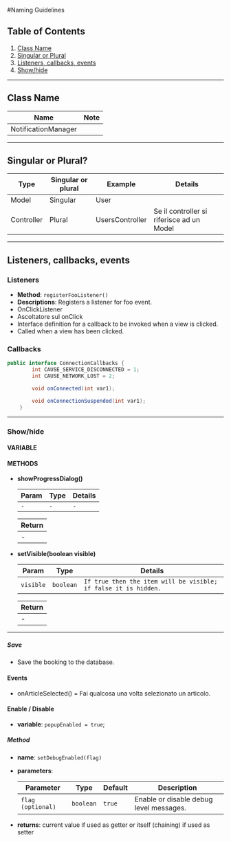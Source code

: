 #Naming Guidelines

## Table of Contents
  1. [Class Name](#class-name)
  1. [Singular or Plural](#singular-or-plural)
  1. [Listeners, callbacks, events](#listeners-callbacks-events)
  1. [Show/hide]()

  
--- 

## Class Name

| Name | Note | 
| ---- | ---- |
| NotificationManager ||

---

## Singular or Plural?

| Type | Singular or plural | Example | Details |
| --------- | ---- | ------- | ------- |
| Model | Singular | User | |
| Controller | Plural | UsersController | Se il controller si riferisce ad un Model |

---

## Listeners, callbacks, events
### Listeners
* **Method**: `registerFooListener()`
* **Descriptions**: Registers a listener for foo event.
* OnClickListener
* Ascoltatore sul onClick
* Interface definition for a callback to be invoked when a view is clicked.
* Called when a view has been clicked.


### Callbacks
``` java
public interface ConnectionCallbacks {
        int CAUSE_SERVICE_DISCONNECTED = 1;
        int CAUSE_NETWORK_LOST = 2;

        void onConnected(int var1);

        void onConnectionSuspended(int var1);
    }
```


---

### Show/hide
#### VARIABLE

#### METHODS
* **showProgressDialog()**

  | Param | Type | Details |
  | --------- | ---- | ------- |
  | `-` | `-` | `-` |


  | Return |
  | ------ |
  |-|

* **setVisible(boolean visible)**

  | Param | Type | Details |
  | --------- | ---- | ------- |
  | `visible` | `boolean` | `If true then the item will be visible; if false it is hidden.` |


  | Return |
  | ------ |
  |-|
  
---

##### Save
* Save the booking to the database. 

#### Events
* onArticleSelected() = Fai qualcosa una volta selezionato un articolo.

#### Enable / Disable
* **variable**: `popupEnabled = true`;

##### Method
* **name**: `setDebugEnabled(flag)`
* **parameters**:

  | Parameter | Type | Default | Description |
  | --------- | ---- | ------- | ----------- |
  | `flag (optional)` | `boolean` | `true` | Enable or disable debug level messages. |

* **returns**: current value if used as getter or itself (chaining) if used as setter
